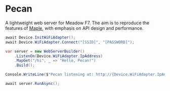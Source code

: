 # Pecan
A lightweight web server for Meadow F7. The aim is to reproduce the features of [Maple](https://github.com/WildernessLabs/Meadow.Foundation/tree/main/Source/Meadow.Foundation.Libraries_and_Frameworks/Web.Maple), with emphasis on API design and performance.

```c#
await Device.InitWiFiAdapter();
await Device.WiFiAdapter.Connect("[SSID]", "[PASSWORD]");

var server = new WebServerBuilder()
    .ListenOn(Device.WiFiAdapter.IpAddress)
    .MapGet("/hi", _ => "Hello, Pecan!")
    .Build();

Console.WriteLine($"Pecan listening at: http://{Device.WiFiAdapter.IpAddress}/hi");

await server.RunAsync();
```